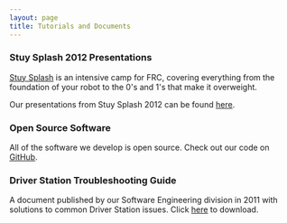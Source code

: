 ```yaml
---
layout: page
title: Tutorials and Documents
---
```

### Stuy Splash 2012 Presentations
[Stuy Splash](/community/projects/stuysplash/) is an intensive camp for FRC, covering everything from the foundation of your robot to the 0's and 1's that make it overweight.

Our presentations from Stuy Splash 2012 can be found [here](/resources/stuysplash2012/).

### Open Source Software
All of the software we develop is open source. Check out our code on [GitHub](https://github.com/prog694).

### Driver Station Troubleshooting Guide
A document published by our Software Engineering division in 2011 with solutions to common Driver Station issues. Click [here](#) to download.
